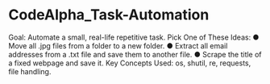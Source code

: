 # CodeAlpha_Task-Automation
Goal: Automate a small, real-life repetitive task.  Pick One of These Ideas:  ● Move all .jpg files from a folder to a new folder.  ● Extract all email addresses from a .txt file and save them to another file. ● Scrape the title of a fixed webpage and save it.  Key Concepts Used: os, shutil, re, requests, file handling.
